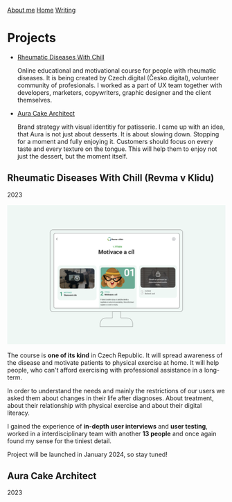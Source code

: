 [About me](../about.md)
  [Home](../index.md)
  [Writing](../writing/index.md)

 
 # Projects

- [Rheumatic Diseases With Chill](#rheumatic-diseases-with-chil-(revma-v-klidu))
  
  Online educational and motivational course for people with rheumatic diseases. It is being created by Czech.digital (Česko.digital), volunteer community of profesionals. I worked as a part of UX team together with developers, marketers, copywriters, graphic designer and the client themselves.

- [Aura Cake Architect](#aura-cake-architect)

  Brand strategy with visual identitiy for patisserie. I came up with an idea, that Aura is not just about desserts. It is about slowing down. Stopping for a moment and fully enjoying it. Customers should focus on every taste and every texture on the tongue. This will help them to  enjoy not just the dessert, but the moment itself.

## Rheumatic Diseases With Chill (Revma v Klidu)
2023

![!<-- add alt text -->](../imgs/revma-v-klidu.png)

The course is **one of its kind** in Czech Republic. It will spread awareness of the disease and motivate patients to physical exercise at home. It will help people, who can't afford exercising with professional assistance in a long-term.

In order to understand the needs and mainly the restrictions of our users we asked them about changes in their life after diagnoses. About treatment, about their relationship with physical exercise and about their digital literacy.

I gained the experience of **in-depth user interviews** and **user testing**, worked in a interdisciplinary team with another **13 people** and once again found my sense for the tiniest detail.

Project will be launched in January 2024, so stay tuned!

## Aura Cake Architect
2023


